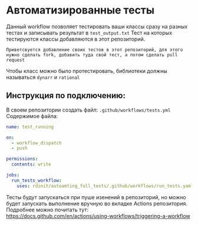 # Автоматизированные тесты
Данный workflow позволяет тестировать ваши классы сразу на разных тестах и записывать результат в ```test_output.txt```
Тест на которых тестируются классы добавляются в этот репозиторий.

```Приветсвуется добавление своих тестов в этот репозиторий, для этого нужно сделать fork, добавить туда свой тест, а потом сделать pull request```

Чтобы класс можно было протестировать, библиотеки должны называться ```dynarr``` и ```rational ```

## Инструкция по подключению:
В своем репозитории создать файл: ```.github/workflows/tests.yml```
Содержимое файла:
```yaml
name: test_running

on:
  - workflow_dispatch
  - push

permissions:
  contents: write

jobs:
  run_tests_workflow:
    uses: rdinit/autoamting_full_tests/.github/workflows/run_tests.yaml@main
```
Тесты будут запускаться при пуше изенений в репозиторий, но можно будет запускать выполнение вручную во вкладке Actions репозитория.
Подробнее можно почитать тут: https://docs.github.com/en/actions/using-workflows/triggering-a-workflow

